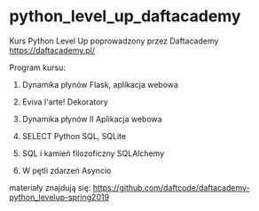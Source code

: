 # python_level_up_daftacademy

Kurs Python Level Up poprowadzony przez Daftacademy https://daftacademy.pl/


Program kursu:

1. Dynamika płynów
Flask, aplikacja webowa

2. Eviva l'arte!
Dekoratory

3. Dynamika płynów II
Aplikacja webowa

4. SELECT Python
SQL, SQLite

5. SQL i kamień filozoficzny
SQLAlchemy


6. W pętli zdarzeń
Asyncio

materiały znajdują się:
https://github.com/daftcode/daftacademy-python_levelup-spring2019
